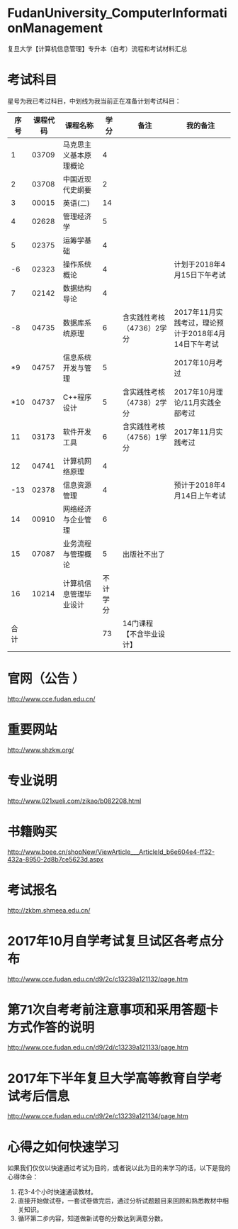 # FudanUniversity_ComputerInformationManagement
复旦大学【计算机信息管理】专升本（自考）流程和考试材料汇总



# 考试科目
星号为我已考过科目，中划线为我当前正在准备计划考试科目：

| 序号 | 课程代码 | 课程名称               | 学分     | 备注                      | 我的备注 |
| ---- | -------- | ---------------------- | -------- | ------------------------- | -------- |
| 1	   | 03709    | 马克思主义基本原理概论 | 4        |                           |          |
| 2	   | 03708	  | 中国近现代史纲要	   | 2	      |                           |          |
| 3	   | 00015	  | 英语(二)	           | 14	      |                           |          |
| 4	   | 02628	  | 管理经济学	           | 5	      |                           |          |
| 5	   | 02375	  | 运筹学基础	           | 4	      |                           |          |
|-6	   | 02323	  | 操作系统概论	       | 4	      |                           | 计划于2018年4月15日下午考试 |
| 7	   | 02142	  | 数据结构导论	       | 4	      |                           |          |
|-8	   | 04735	  | 数据库系统原理	       | 6	      | 含实践性考核（4736）2学分 | 2017年11月实践考过，理论预计于2018年4月14日下午考试 |
|*9	   | 04757	  | 信息系统开发与管理	   | 5	      |                           | 2017年10月考过 |
|*10   | 04737	  | C++程序设计	           | 5	      | 含实践性考核（4738）2学分 | 2017年10月理论/11月实践全部考过 |
| 11   | 03173	  | 软件开发工具	       | 6	      | 含实践性考核（4756）1学分 | 2017年11月实践考过 |
| 12   | 04741	  | 计算机网络原理	       | 4	      |                           |          |
|-13   | 02378	  | 信息资源管理	       | 4	      |                           | 预计于2018年4月14日上午考试 |
| 14   | 00910	  | 网络经济与企业管理	   | 6	      |                           |          |
| 15   | 07087	  | 业务流程与管理概论	   | 5	      | 出版社不出了              |          |
| 16   | 10214	  | 计算机信息管理毕业设计 | 不计学分 |                           |          |
| 合计 |          |          	 	 	   | 73	      | 14门课程【不含毕业设计】  |          |


# 官网（公告 ）
http://www.cce.fudan.edu.cn/


# 重要网站
http://www.shzkw.org/


# 专业说明
http://www.021xueli.com/zikao/b082208.html


# 书籍购买
http://www.boee.cn/shopNew/ViewArticle___ArticleId_b6e604e4-ff32-432a-8950-2d8b7ce5623d.aspx


# 考试报名
http://zkbm.shmeea.edu.cn/


# 2017年10月自学考试复旦试区各考点分布
http://www.cce.fudan.edu.cn/d9/2c/c13239a121132/page.htm


# 第71次自考考前注意事项和采用答题卡方式作答的说明
http://www.cce.fudan.edu.cn/d9/2d/c13239a121133/page.htm


# 2017年下半年复旦大学高等教育自学考试考后信息
http://www.cce.fudan.edu.cn/d9/2e/c13239a121134/page.htm



# 心得之如何快速学习
如果我们仅仅以快速通过考试为目的，或者说以此为目的来学习的话，以下是我的心得体会：
1. 花3-4个小时快速通读教材。
2. 直接开始做试卷，一套试卷做完后，通过分析试题题目来回顾和熟悉教材中相关知识。
3. 循环第二步内容，知道做新试卷的分数达到满意分数。


